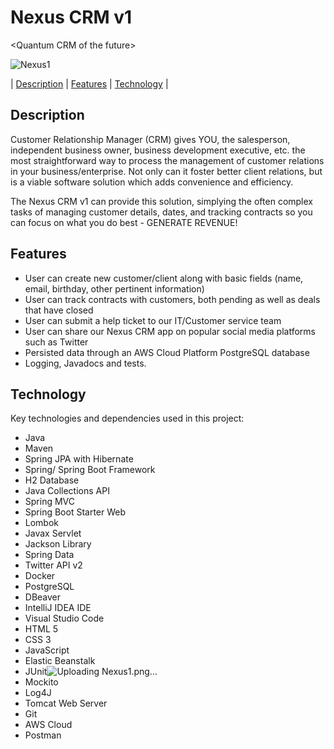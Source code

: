 # Nexus CRM v1
&lt;Quantum CRM of the future>

![Nexus1](https://user-images.githubusercontent.com/96276860/199867931-bc69b95d-fe75-4789-977f-7ddf20e46591.png)


| [Description](#description) | [Features](#features) | [Technology](#technology) |  

## Description

Customer Relationship Manager (CRM) gives YOU, the salesperson, independent business owner, business development executive, etc. the most straightforward way to  process the management of customer relations in your business/enterprise. Not only can it foster better client relations, but is a viable software solution which adds convenience and efficiency.

The Nexus CRM v1 can provide this solution, simplying the often complex tasks of managing customer details, dates, and tracking contracts so you can focus on what you do best - GENERATE REVENUE!

## Features

- User can create new customer/client along with basic fields (name, email, birthday, other pertinent information)
- User can track contracts with customers, both pending as well as deals that have closed
- User can submit a help ticket to our IT/Customer service team
- User can share our Nexus CRM app on popular social media platforms such as Twitter
- Persisted data through an AWS Cloud Platform PostgreSQL database
- Logging, Javadocs and tests.

## Technology

Key technologies and dependencies used in this project:

- Java
- Maven
- Spring JPA with Hibernate
- Spring/ Spring Boot Framework
- H2 Database
- Java Collections API
- Spring MVC
- Spring Boot Starter Web
- Lombok
- Javax Servlet
- Jackson Library
- Spring Data
- Twitter API v2
- Docker
- PostgreSQL
- DBeaver
- IntelliJ IDEA IDE
- Visual Studio Code
- HTML 5
- CSS 3
- JavaScript
- Elastic Beanstalk
- JUnit![Uploading Nexus1.png…]()
- Mockito
- Log4J
- Tomcat Web Server
- Git
- AWS Cloud
- Postman
